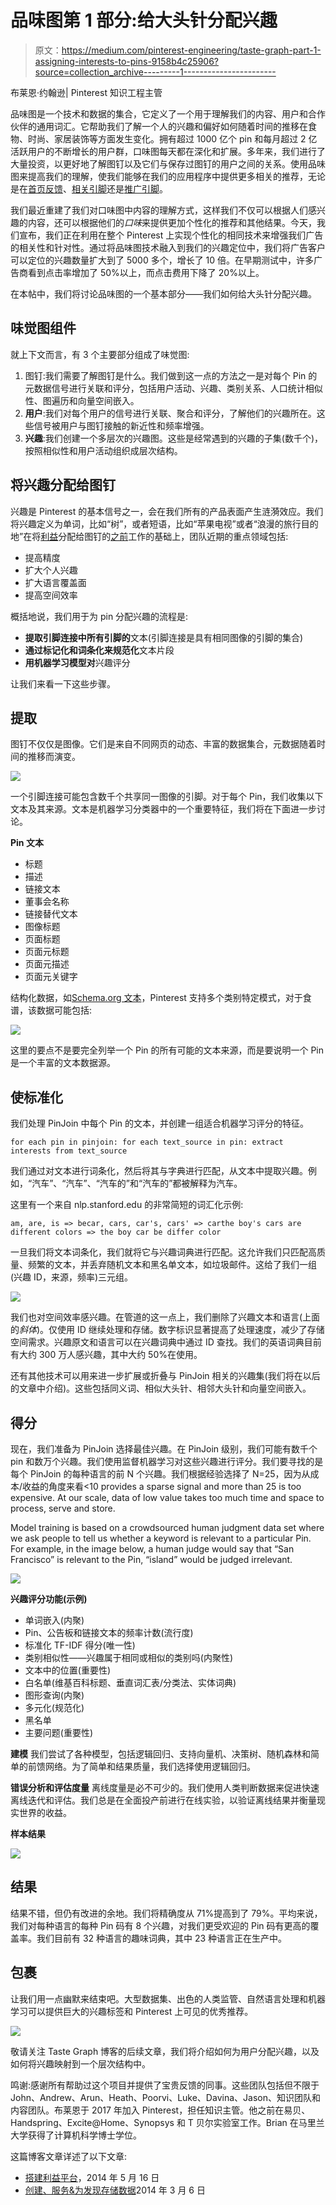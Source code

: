 # 品味图第 1 部分:给大头针分配兴趣

> 原文：<https://medium.com/pinterest-engineering/taste-graph-part-1-assigning-interests-to-pins-9158b4c25906?source=collection_archive---------1----------------------->

布莱恩·约翰逊| Pinterest 知识工程主管

品味图是一个技术和数据的集合，它定义了一个用于理解我们的内容、用户和合作伙伴的通用词汇。它帮助我们了解一个人的兴趣和偏好如何随着时间的推移在食物、时尚、家居装饰等方面发生变化。拥有超过 1000 亿个 pin 和每月超过 2 亿活跃用户的不断增长的用户群，口味图每天都在深化和扩展。多年来，我们进行了大量投资，以更好地了解图钉以及它们与保存过图钉的用户之间的关系。使用品味图来提高我们的理解，使我们能够在我们的应用程序中提供更多相关的推荐，无论是在[首页反馈](/@Pinterest_Engineering/pinnability-machine-learning-in-the-home-feed-64be2074bf60)、[相关引脚](/the-graph/applying-deep-learning-to-related-pins-a6fee3c92f5e)还是[推广引脚](https://business.pinterest.com/en/targeting)。

我们最近重建了我们对口味图中内容的理解方式，这样我们不仅可以根据人们感兴趣的内容，还可以根据他们的*口味*来提供更加个性化的推荐和其他结果。今天，我们宣布，我们正在利用在整个 Pinterest 上实现个性化的相同技术来增强我们广告的相关性和针对性。通过将品味图技术融入到我们的兴趣定位中，我们将广告客户可以定位的兴趣数量扩大到了 5000 多个，增长了 10 倍。在早期测试中，许多广告商看到点击率增加了 50%以上，而点击费用下降了 20%以上。

在本帖中，我们将讨论品味图的一个基本部分——我们如何给大头针分配兴趣。

## 味觉图组件

就上下文而言，有 3 个主要部分组成了味觉图:

1.  图钉:我们需要了解图钉是什么。我们做到这一点的方法之一是对每个 Pin 的元数据信号进行关联和评分，包括用户活动、兴趣、类别关系、人口统计相似性、图遍历和向量空间嵌入。
2.  **用户**:我们对每个用户的信号进行关联、聚合和评分，了解他们的兴趣所在。这些信号被用户与图钉接触的新近性和频率增强。
3.  **兴趣**:我们创建一个多层次的兴趣图。这些是经常遇到的兴趣的子集(数千个)，按照相似性和用户活动组织成层次结构。

## 将兴趣分配给图钉

兴趣是 Pinterest 的基本信号之一，会在我们所有的产品表面产生涟漪效应。我们将兴趣定义为单词，比如“树”，或者短语，比如“苹果电视”或者“浪漫的旅行目的地”在将[利益](/@Pinterest_Engineering/building-the-interests-platform-73a3a3755c21)分配给图钉的[之前](/@Pinterest_Engineering/creating-serving-amp-storing-data-for-discovery-3f9f9ce7c139)工作的基础上，团队近期的重点领域包括:

*   提高精度
*   扩大个人兴趣
*   扩大语言覆盖面
*   提高空间效率

概括地说，我们用于为 pin 分配兴趣的流程是:

*   **提取引脚连接中所有引脚的**文本(引脚连接是具有相同图像的引脚的集合)
*   **通过标记化和词条化来规范化**文本片段
*   **用机器学习模型对**兴趣评分

让我们来看一下这些步骤。

## 提取

图钉不仅仅是图像。它们是来自不同网页的动态、丰富的数据集合，元数据随着时间的推移而演变。

![](img/957dce1d58c53debefa622b62e949d32.png)

一个引脚连接可能包含数千个共享同一图像的引脚。对于每个 Pin，我们收集以下文本及其来源。文本是机器学习分类器中的一个重要特征，我们将在下面进一步讨论。

**Pin 文本**

*   标题
*   描述
*   链接文本
*   董事会名称
*   链接替代文本
*   图像标题
*   页面标题
*   页面元标题
*   页面元描述
*   页面元关键字

结构化数据，如[Schema.org 文本](http://schema.org/Recipe)，Pinterest 支持多个类别特定模式，对于食谱，该数据可能包括:

![](img/ce4bf7d8fe4f6724a5a8d689dc4dcef0.png)

这里的要点不是要完全列举一个 Pin 的所有可能的文本来源，而是要说明一个 Pin 是一个丰富的文本数据源。

## 使标准化

我们处理 PinJoin 中每个 Pin 的文本，并创建一组适合机器学习评分的特征。

```
for each pin in pinjoin: for each text_source in pin: extract interests from text_source
```

我们通过对文本进行词条化，然后将其与字典进行匹配，从文本中提取兴趣。例如，“汽车”、“汽车”、“汽车的”和“汽车的”都被解释为汽车。

这里有一个来自 nlp.stanford.edu 的非常简短的词汇化示例:

```
am, are, is => becar, cars, car's, cars' => carthe boy's cars are different colors => the boy car be differ color
```

一旦我们将文本词条化，我们就将它与兴趣词典进行匹配。这允许我们只匹配高质量、频繁的文本，并丢弃随机文本和黑名单文本，如垃圾邮件。这给了我们一组(兴趣 ID，来源，频率)三元组。

![](img/f52a9dd032143cdbab57dd38c62f631f.png)

我们也对空间效率感兴趣。在管道的这一点上，我们删除了兴趣文本和语言(上面的*斜体*)。仅使用 ID 继续处理和存储。数字标识显著提高了处理速度，减少了存储空间需求。兴趣原文和语言可以在兴趣词典中通过 ID 查找。我们的英语词典目前有大约 300 万人感兴趣，其中大约 50%在使用。

还有其他技术可以用来进一步扩展或折叠与 PinJoin 相关的兴趣集(我们将在以后的文章中介绍)。这些包括同义词、相似大头针、相邻大头针和向量空间嵌入。

## 得分

现在，我们准备为 PinJoin 选择最佳兴趣。在 PinJoin 级别，我们可能有数千个 pin 和数万个兴趣。我们使用监督机器学习对这些兴趣进行评分。我们要寻找的是每个 PinJoin 的每种语言的前 N 个兴趣。我们根据经验选择了 N=25，因为从成本/收益的角度来看<10 provides a sparse signal and more than 25 is too expensive. At our scale, data of low value takes too much time and space to process, serve and store.

Model training is based on a crowdsourced human judgment data set where we ask people to tell us whether a keyword is relevant to a particular Pin. For example, in the image below, a human judge would say that “San Francisco” is relevant to the Pin, “island” would be judged irrelevant.

![](img/76f3748e7d16208dc1a82d128c04c534.png)

**兴趣评分功能(示例)**

*   单词嵌入(内聚)
*   Pin、公告板和链接文本的频率计数(流行度)
*   标准化 TF-IDF 得分(唯一性)
*   类别相似性——兴趣属于相同或相似的类别吗(内聚性)
*   文本中的位置(重要性)
*   白名单(维基百科标题、垂直词汇表/分类法、实体词典)
*   图形查询(内聚)
*   多元化(规范化)
*   黑名单
*   主要问题(重要性)

**建模** 我们尝试了各种模型，包括逻辑回归、支持向量机、决策树、随机森林和简单的前馈网络。为了简单和结果质量，我们选择使用逻辑回归。

**错误分析和评估度量** 离线度量是必不可少的。我们使用人类判断数据来促进快速离线迭代和评估。我们总是在全面投产前进行在线实验，以验证离线结果并衡量现实世界的收益。

**样本结果**

![](img/6a870016e084958d1eb3e55f27771dee.png)

## 结果

结果不错，但仍有改进的余地。我们将精确度从 71%提高到了 79%。平均来说，我们对每种语言的每种 Pin 码有 8 个兴趣，对我们更受欢迎的 Pin 码有更高的覆盖率。我们目前有 32 种语言的趣味词典，其中 23 种语言正在生产中。

## 包裹

让我们用一点幽默来结束吧。大型数据集、出色的人类监管、自然语言处理和机器学习可以提供巨大的兴趣标签和 Pinterest 上可见的优秀推荐。

![](img/7f6b5ce17855d15537721653d7fbc189.png)

敬请关注 Taste Graph 博客的后续文章，我们将介绍如何为用户分配兴趣，以及如何将兴趣映射到一个层次结构中。

鸣谢:感谢所有帮助过这个项目并提供了宝贵反馈的同事。这些团队包括但不限于 John、Andrew、Arun、Heath、Poorvi、Luke、Davina、Jason、知识团队和内容团队。布莱恩于 2017 年加入 Pinterest，担任知识主管。他之前在易贝、Handspring、Excite@Home、Synopsys 和 T 贝尔实验室工作。Brian 在马里兰大学获得了计算机科学博士学位。

这篇博客文章详述了以下文章:

*   [搭建利益平台](/@Pinterest_Engineering/building-the-interests-platform-73a3a3755c21)，2014 年 5 月 16 日
*   [创建、服务&为发现存储数据](/@Pinterest_Engineering/creating-serving-amp-storing-data-for-discovery-3f9f9ce7c139)2014 年 3 月 6 日